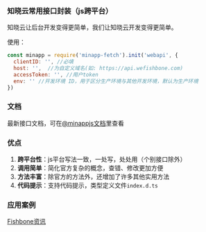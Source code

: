 <!--
 * @Author: your name
 * @Date: 2020-01-29 11:37:27
 * @LastEditTime: 2020-05-23 12:51:15
 * @LastEditors: Please set LastEditors
 * @Description: In User Settings Edit
 * @FilePath: /minapp-fetch/README.md
 -->

### 知晓云常用接口封装（js跨平台）    
   
知晓云让后台开发变得更简单，我们让知晓云开发变得更简单。  
  
  
使用：  
```js
const minapp = require('minapp-fetch').init('webapi', {
  clientID: '', //必填
  host: '',  //为自定义域名(如: https://api.wefishbone.com)
  accessToken: '', //用户token
  env: '' //开发环境 ID，用于区分生产环境与其他开发环境，默认为生产环境
})
```  
  
### 文档  
最新接口文档，可在[@minappjs文档](https://wefishbone.com/detail/5ec2781dc66ab4461293c8ea)里查看  
  
### 优点  
1. **跨平台性**：js平台写法一致，一处写，处处用（个别接口除外） 
2. **调用简单**：简化官方复杂的概念，查错、修改更加方便  
3. **方法丰富**：除官方的方法外，还增加了许多其他实用方法  
4. **代码提示**：支持代码提示，类型定义文件`index.d.ts`  
  

### 应用案例    
[Fishbone资讯](https://wefishbone.com)
  
  